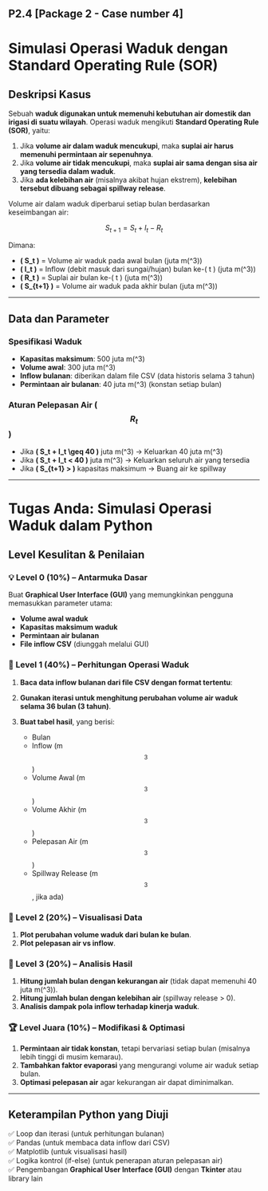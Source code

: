 ## P2.4 [Package 2 - Case number 4]
# Simulasi Operasi Waduk dengan Standard Operating Rule (SOR)

## Deskripsi Kasus
Sebuah **waduk digunakan untuk memenuhi kebutuhan air domestik dan irigasi di suatu wilayah**. Operasi waduk mengikuti **Standard Operating Rule (SOR)**, yaitu:

1. Jika **volume air dalam waduk mencukupi**, maka **suplai air harus memenuhi permintaan air sepenuhnya**.
2. Jika **volume air tidak mencukupi**, maka **suplai air sama dengan sisa air yang tersedia dalam waduk**.
3. Jika **ada kelebihan air** (misalnya akibat hujan ekstrem), **kelebihan tersebut dibuang sebagai spillway release**.

Volume air dalam waduk diperbarui setiap bulan berdasarkan keseimbangan air:

$$ S_{t+1} = S_t + I_t - R_t $$

Dimana:
- **\( S_t \)** = Volume air waduk pada awal bulan (juta m\(^3\))  
- **\( I_t \)** = Inflow (debit masuk dari sungai/hujan) bulan ke-\( t \) (juta m\(^3\))  
- **\( R_t \)** = Suplai air bulan ke-\( t \) (juta m\(^3\))  
- **\( S_{t+1} \)** = Volume air waduk pada akhir bulan (juta m\(^3\))  

---

## **Data dan Parameter**
### **Spesifikasi Waduk**
- **Kapasitas maksimum**: 500 juta m\(^3\)
- **Volume awal**: 300 juta m\(^3\)
- **Inflow bulanan**: diberikan dalam file CSV (data historis selama 3 tahun)
- **Permintaan air bulanan**: 40 juta m\(^3\) (konstan setiap bulan)

### **Aturan Pelepasan Air ($$ R_t $$)**
- Jika **\( S_t + I_t \geq 40 \)** juta m\(^3\) → Keluarkan 40 juta m\(^3\)
- Jika **\( S_t + I_t < 40 \)** juta m\(^3\) → Keluarkan seluruh air yang tersedia
- Jika **\( S_{t+1} > \)** kapasitas maksimum → Buang air ke spillway
---

# **Tugas Anda: Simulasi Operasi Waduk dalam Python**

## **Level Kesulitan & Penilaian**

### 💡 Level 0 (10%) – **Antarmuka Dasar**
Buat **Graphical User Interface (GUI)** yang memungkinkan pengguna memasukkan parameter utama:
- **Volume awal waduk**
- **Kapasitas maksimum waduk**
- **Permintaan air bulanan**
- **File inflow CSV** (diunggah melalui GUI)

### 🏅 Level 1 (40%) – **Perhitungan Operasi Waduk**
1. **Baca data inflow bulanan dari file CSV dengan format tertentu**:

2. **Gunakan iterasi untuk menghitung perubahan volume air waduk selama 36 bulan (3 tahun)**.
3. **Buat tabel hasil**, yang berisi:
   - Bulan
   - Inflow (m$$^3$$)
   - Volume Awal (m$$^3$$)
   - Volume Akhir (m$$^3$$)
   - Pelepasan Air (m$$^3$$)
   - Spillway Release (m$$^3$$, jika ada)

### 🏅 Level 2 (20%) – **Visualisasi Data**
1. **Plot perubahan volume waduk dari bulan ke bulan**.
2. **Plot pelepasan air vs inflow**.

### 🏅 Level 3 (20%) – **Analisis Hasil**
1. **Hitung jumlah bulan dengan kekurangan air** (tidak dapat memenuhi 40 juta m\(^3\)).
2. **Hitung jumlah bulan dengan kelebihan air** (spillway release > 0).
3. **Analisis dampak pola inflow terhadap kinerja waduk**.

### 🏆 Level Juara (10%) – **Modifikasi & Optimasi**
1. **Permintaan air tidak konstan**, tetapi bervariasi setiap bulan (misalnya lebih tinggi di musim kemarau).
2. **Tambahkan faktor evaporasi** yang mengurangi volume air waduk setiap bulan.
3. **Optimasi pelepasan air** agar kekurangan air dapat diminimalkan.

---

## **Keterampilan Python yang Diuji**
✅ Loop dan iterasi (untuk perhitungan bulanan)  
✅ Pandas (untuk membaca data inflow dari CSV)  
✅ Matplotlib (untuk visualisasi hasil)  
✅ Logika kontrol (if-else) (untuk penerapan aturan pelepasan air)  
✅ Pengembangan **Graphical User Interface (GUI)** dengan **Tkinter** atau library lain  
